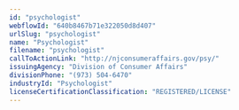 ```yaml
---
id: "psychologist"
webflowId: "640b8467b71e322050d8d407"
urlSlug: "psychologist"
name: "Psychologist"
filename: "psychologist"
callToActionLink: "http://njconsumeraffairs.gov/psy/"
issuingAgency: "Division of Consumer Affairs"
divisionPhone: "(973) 504-6470"
industryId: "Psychologist"
licenseCertificationClassification: "REGISTERED/LICENSE"
---
```

